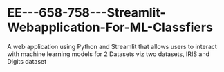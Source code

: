 # EE---658-758---Streamlit-Webapplication-For-ML-Classfiers
A web application using Python and Streamlit that allows users to interact with machine learning models for 2 Datasets viz two datasets, IRIS and Digits dataset
